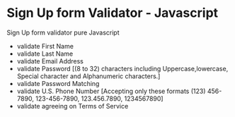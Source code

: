 # Sign Up form Validator - Javascript

Sign Up form validator pure Javascript

* validate First Name
* validate Last Name
* validate Email Address
* validate Password [(8 to 32) characters including Uppercase,lowercase, Special character and Alphanumeric characters.]
* validate Password Matching 
* validate U.S. Phone Number [Accepting only these formats (123) 456-7890, 123-456-7890, 123.456.7890, 1234567890]
* validate agreeing on Terms of Service 
